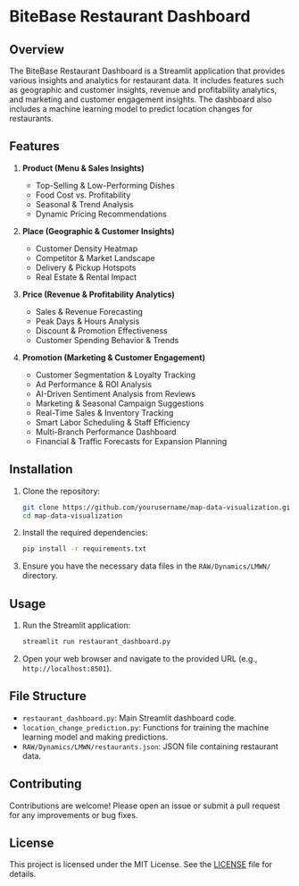 # BiteBase Restaurant Dashboard

## Overview

The BiteBase Restaurant Dashboard is a Streamlit application that provides various insights and analytics for restaurant data. It includes features such as geographic and customer insights, revenue and profitability analytics, and marketing and customer engagement insights. The dashboard also includes a machine learning model to predict location changes for restaurants.

## Features

1. **Product (Menu & Sales Insights)**
   - Top-Selling & Low-Performing Dishes
   - Food Cost vs. Profitability
   - Seasonal & Trend Analysis
   - Dynamic Pricing Recommendations

2. **Place (Geographic & Customer Insights)**
   - Customer Density Heatmap
   - Competitor & Market Landscape
   - Delivery & Pickup Hotspots
   - Real Estate & Rental Impact

3. **Price (Revenue & Profitability Analytics)**
   - Sales & Revenue Forecasting
   - Peak Days & Hours Analysis
   - Discount & Promotion Effectiveness
   - Customer Spending Behavior & Trends

4. **Promotion (Marketing & Customer Engagement)**
   - Customer Segmentation & Loyalty Tracking
   - Ad Performance & ROI Analysis
   - AI-Driven Sentiment Analysis from Reviews
   - Marketing & Seasonal Campaign Suggestions
   - Real-Time Sales & Inventory Tracking
   - Smart Labor Scheduling & Staff Efficiency
   - Multi-Branch Performance Dashboard
   - Financial & Traffic Forecasts for Expansion Planning

## Installation

1. Clone the repository:
    ```bash
    git clone https://github.com/yourusername/map-data-visualization.git
    cd map-data-visualization
    ```

2. Install the required dependencies:
    ```bash
    pip install -r requirements.txt
    ```

3. Ensure you have the necessary data files in the `RAW/Dynamics/LMWN/` directory.

## Usage

1. Run the Streamlit application:
    ```bash
    streamlit run restaurant_dashboard.py
    ```

2. Open your web browser and navigate to the provided URL (e.g., `http://localhost:8501`).

## File Structure

- `restaurant_dashboard.py`: Main Streamlit dashboard code.
- `location_change_prediction.py`: Functions for training the machine learning model and making predictions.
- `RAW/Dynamics/LMWN/restaurants.json`: JSON file containing restaurant data.

## Contributing

Contributions are welcome! Please open an issue or submit a pull request for any improvements or bug fixes.

## License

This project is licensed under the MIT License. See the [LICENSE](LICENSE) file for details.